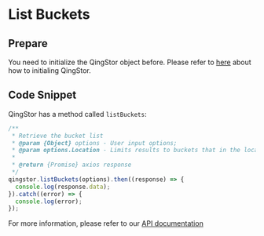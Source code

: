 # List Buckets

## Prepare

You need to initialize the QingStor object before. Please refer to [here](./initialize_config_and_qingstor.md) about how to initialing QingStor.

## Code Snippet

QingStor has a method called `listBuckets`:

```javascript
/**
 * Retrieve the bucket list
 * @param {Object} options - User input options;
 * @param options.Location - Limits results to buckets that in the location
 *
 * @return {Promise} axios response
 */
qingstor.listBuckets(options).then((response) => {
  console.log(response.data);
}).catch((error) => {
  console.log(error);
});
```

For more information, please refer to our [API documentation](https://docsv3.qingcloud.com/storage/object-storage/api/service/get/)
